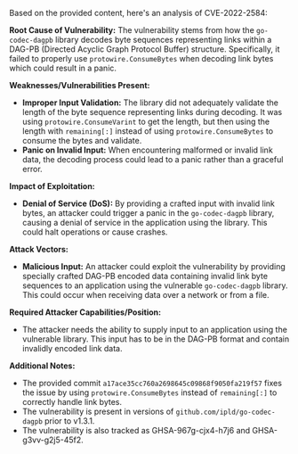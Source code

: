 Based on the provided content, here's an analysis of CVE-2022-2584:

**Root Cause of Vulnerability:**
The vulnerability stems from how the `go-codec-dagpb` library decodes byte sequences representing links within a DAG-PB (Directed Acyclic Graph Protocol Buffer) structure. Specifically, it failed to properly use `protowire.ConsumeBytes` when decoding link bytes which could result in a panic.

**Weaknesses/Vulnerabilities Present:**
- **Improper Input Validation:** The library did not adequately validate the length of the byte sequence representing links during decoding. It was using `protowire.ConsumeVarint` to get the length, but then using the length with `remaining[:]` instead of using `protowire.ConsumeBytes` to consume the bytes and validate.
- **Panic on Invalid Input:** When encountering malformed or invalid link data, the decoding process could lead to a panic rather than a graceful error.

**Impact of Exploitation:**
- **Denial of Service (DoS):** By providing a crafted input with invalid link bytes, an attacker could trigger a panic in the `go-codec-dagpb` library, causing a denial of service in the application using the library. This could halt operations or cause crashes.

**Attack Vectors:**
- **Malicious Input:** An attacker could exploit the vulnerability by providing specially crafted DAG-PB encoded data containing invalid link byte sequences to an application using the vulnerable `go-codec-dagpb` library. This could occur when receiving data over a network or from a file.

**Required Attacker Capabilities/Position:**
- The attacker needs the ability to supply input to an application using the vulnerable library. This input has to be in the DAG-PB format and contain invalidly encoded link data.

**Additional Notes:**

- The provided commit `a17ace35cc760a2698645c09868f9050fa219f57` fixes the issue by using `protowire.ConsumeBytes` instead of `remaining[:]` to correctly handle link bytes.
- The vulnerability is present in versions of `github.com/ipld/go-codec-dagpb` prior to v1.3.1.
- The vulnerability is also tracked as GHSA-967g-cjx4-h7j6 and GHSA-g3vv-g2j5-45f2.